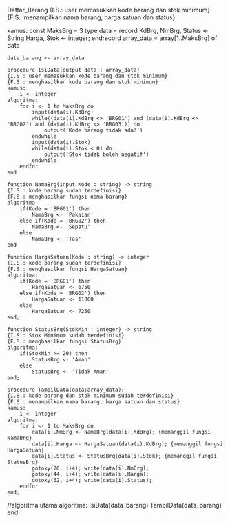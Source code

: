 Daftar_Barang
{I.S.: user memasukkan kode barang dan stok minimum}
{F.S.: menampilkan nama barang, harga satuan dan status}

kamus:
const
    MaksBrg = 3
type
    data = record
        KdBrg, NmBrg, Status <- String
        Harga, Stok <- integer;
    endrecord
    array_data = array[1..MaksBrg] of data

    data_barang <- array_data

    procedure IsiData(output data : array_data)
    {I.S.: user memasukkan kode barang dan stok minimum}
    {F.S.: menghasilkan kode barang dan stok minimum}
    kamus:
        i <- integer
    algoritma:
        for i <- 1 to MaksBrg do
            input(data(i).KdBrg)
            while((data(i).KdBrg <> 'BRG01') and (data(i).KdBrg <> 'BRG02') and (data(i).KdBrg <> 'BRG03')) do
                output('Kode barang tidak ada!')
            endwhile
            input(data(i).Stok)
            while(data(i).Stok < 0) do
                output('Stok tidak boleh negatif')
            endwhile
        endfor
    end 

    function NamaBrg(input Kode : string) -> string
    {I.S.: kode barang sudah terdefinisi}
    {F.S.: menghasilkan fungsi nama barang}
    algoritma
        if(Kode = 'BRG01') then
            NamaBrg <- 'Pakaian'
        else if(Kode = 'BRG02') then
            NamaBrg <- 'Sepatu'
        else
            NamaBrg <- 'Tas'  
    end

    function HargaSatuan(Kode : string) -> integer
    {I.S.: kode barang sudah terdefinisi}
    {F.S.: menghasilkan fungsi HargaSatuan}
    algoritma:
        if(Kode = 'BRG01') then
            HargaSatuan <- 6750
        else if(Kode = 'BRG02') then
            HargaSatuan <- 11800
        else
            HargaSatuan <- 7250
    end;

    function StatusBrg(StokMin : integer) -> string
    {I.S.: Stok Minimum sudah terdefinisi}
    {F.S.: menghasilkan fungsi StatusBrg}
    algoritma:
        if(StokMin >= 20) then
            StatusBrg <- 'Aman'
        else
            StatusBrg <- 'Tidak Aman'
    end;

    procedure TampilData(data:array_data);
    {I.S.: kode barang dan stok minimum sudah terdefinisi}
    {F.S.: menampilkan nama barang, harga satuan dan status}
    kamus:
        i <- integer
    algoritma:
        for i <- 1 to MaksBrg do
            data[i].NmBrg <- NamaBrg(data[i].KdBrg); {memanggil fungsi NamaBrg}
            data[i].Harga <- HargaSatuan(data(i).KdBrg); {memanggil fungsi HargaSatuan}
            data[i].Status <- StatusBrg(data(i).Stok); {memanggil fungsi StatusBrg}
            gotoxy(26, i+4); write(data(i).NmBrg);
            gotoxy(44, i+4); write(data(i).Harga);
            gotoxy(62, i+4); write(data(i).Status);
        endfor
    end;

//algoritma utama
algoritma:
    IsiData(data_barang)
    TampilData(data_barang)
end.

